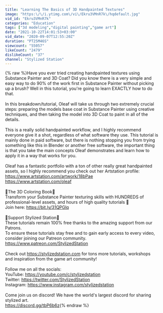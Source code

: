 ```yaml
---
title: "Learning The Basics of 3D Handpainted Textures"
image: "https:\/\/i.ytimg.com\/vi\/Ekru3VMnR7k\/hqdefault.jpg"
vid_id: "Ekru3VMnR7k"
categories: "Education"
tags: ["3d modeling","digital painting","game art"]
date: "2021-10-22T14:01:53+03:00"
vid_date: "2020-09-07T12:55:20Z"
duration: "PT25M46S"
viewcount: "55057"
likeCount: "2479"
dislikeCount: "37"
channel: "Stylized Station"
---
```

{% raw %}Have you ever tried creating handpainted textures using Substance Painter and 3D Coat? Did you know there is a very simple and easy way to do 90% of the work first in Substance Painter without picking up a brush? Well in this tutorial, you're going to learn EXACTLY how to do that.<br /><br />In this breakdown/tutorial, Oleaf will take us through two extremely crucial steps: preparing the models base coat in Substance Painter using creative techniques, and then taking the model into 3D Coat to paint in all of the details.<br /><br />This is a really solid handpainted workflow, and I highly recommend everyone give it a shot, regardless of what software they use. This tutorial is mainly done in paid software, but there is nothing stopping you from trying something like this in Blender or another free software, the important thing is that you take the main concepts Oleaf demonstrates and learn how to apply it in a way that works for you.<br /><br />Oleaf has a fantastic portfolio with a ton of other really great handpainted assets, so I highly recommend you check out her Artstation profile:<br /><a rel="nofollow" target="blank" href="https://www.artstation.com/artwork/18bPae">https://www.artstation.com/artwork/18bPae</a><br /><a rel="nofollow" target="blank" href="https://www.artstation.com/oleaf">https://www.artstation.com/oleaf</a><br /><br />🎨The 3D Coloring Book🎨<br />Transform your Substance Painter texturing skills with HUNDREDS of professional-level assets, and hours of high quality tutorials 🎉<br />Join here: <a rel="nofollow" target="blank" href="https://bit.ly/31QPGlq">https://bit.ly/31QPGlq</a><br /><br />💖Support Stylized Station💖<br />These tutorials remain 100% free thanks to the amazing support from our Patrons.<br />To ensure these tutorials stay free and to gain early access to every video, consider joining our Patreon community.<br /><a rel="nofollow" target="blank" href="https://www.patreon.com/StylizedStation">https://www.patreon.com/StylizedStation</a><br /><br />Check out <a rel="nofollow" target="blank" href="https://stylizedstation.com">https://stylizedstation.com</a> for tons more tutorials, workshops and inspiration from the game art community!<br /><br />Follow me on all the socials:<br />YouTube:     <a rel="nofollow" target="blank" href="https://youtube.com/c/stylizedstation">https://youtube.com/c/stylizedstation</a><br />Twitter:       <a rel="nofollow" target="blank" href="https://twitter.com/StylizedStation">https://twitter.com/StylizedStation</a><br />Instagram: <a rel="nofollow" target="blank" href="https://www.instagram.com/stylizedstation">https://www.instagram.com/stylizedstation</a><br /><br />Come join us on discord! We have the world's largest discord for sharing stylized art.<br /><a rel="nofollow" target="blank" href="https://discord.gg/tbP6b6z">https://discord.gg/tbP6b6z</a>{% endraw %}
